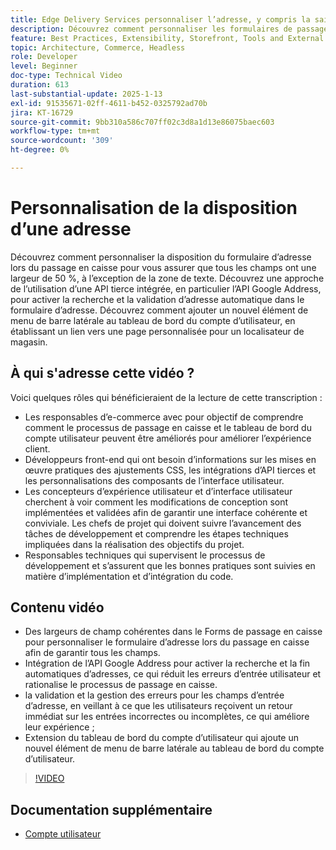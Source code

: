 ```yaml
---
title: Edge Delivery Services personnaliser l’adresse, y compris la saisie automatique
description: Découvrez comment personnaliser les formulaires de passage en caisse de commerce électronique et intégrer la recherche d’adresse Google pour améliorer l’expérience utilisateur et réduire les erreurs de saisie.
feature: Best Practices, Extensibility, Storefront, Tools and External Services
topic: Architecture, Commerce, Headless
role: Developer
level: Beginner
doc-type: Technical Video
duration: 613
last-substantial-update: 2025-1-13
exl-id: 91535671-02ff-4611-b452-0325792ad70b
jira: KT-16729
source-git-commit: 9bb310a586c707ff02c3d8a1d13e86075baec603
workflow-type: tm+mt
source-wordcount: '309'
ht-degree: 0%

---
```



# Personnalisation de la disposition d’une adresse

Découvrez comment personnaliser la disposition du formulaire d’adresse lors du passage en caisse pour vous assurer que tous les champs ont une largeur de 50 %, à l’exception de la zone de texte. Découvrez une approche de l’utilisation d’une API tierce intégrée, en particulier l’API Google Address, pour activer la recherche et la validation d’adresse automatique dans le formulaire d’adresse. &#x200B; Découvrez comment ajouter un nouvel élément de menu de barre latérale au tableau de bord du compte d’utilisateur, en établissant un lien vers une page personnalisée pour un localisateur de magasin.

## À qui s&#39;adresse cette vidéo ?

Voici quelques rôles qui bénéficieraient de la lecture de cette transcription :

* Les responsables d’e-commerce avec pour objectif de comprendre comment le processus de passage en caisse et le tableau de bord du compte utilisateur peuvent être améliorés pour améliorer l’expérience client.
* Développeurs front-end qui ont besoin d’informations sur les mises en œuvre pratiques des ajustements CSS, les intégrations d’API tierces et les personnalisations des composants de l’interface utilisateur.
* Les concepteurs d’expérience utilisateur et d’interface utilisateur cherchent à voir comment les modifications de conception sont implémentées et validées afin de garantir une interface cohérente et conviviale.
Les chefs de projet qui doivent suivre l’avancement des tâches de développement et comprendre les étapes techniques impliquées dans la réalisation des objectifs du projet.
* Responsables techniques qui supervisent le processus de développement et s’assurent que les bonnes pratiques sont suivies en matière d’implémentation et d’intégration du code.


## Contenu vidéo

* Des largeurs de champ cohérentes dans le Forms de passage en caisse pour personnaliser le formulaire d’adresse lors du passage en caisse afin de garantir tous les champs.
* Intégration de l’API Google Address pour activer la recherche et la fin automatiques d’adresses, ce qui réduit les erreurs d’entrée utilisateur et rationalise le processus de passage en caisse.
* la validation et la gestion des erreurs pour les champs d’entrée d’adresse, en veillant à ce que les utilisateurs reçoivent un retour immédiat sur les entrées incorrectes ou incomplètes, ce qui améliore leur expérience ;
* Extension du tableau de bord du compte d’utilisateur qui ajoute un nouvel élément de menu de barre latérale au tableau de bord du compte d’utilisateur.

>[!VIDEO](https://video.tv.adobe.com/v/3442787?learn=on)

## Documentation supplémentaire

* [Compte utilisateur](https://experienceleague.adobe.com/developer/commerce/storefront/dropins/user-account/tutorials/)

